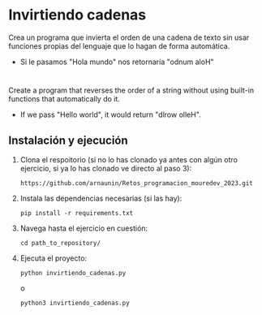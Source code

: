 # Invirtiendo cadenas

Crea un programa que invierta el orden de una cadena de texto sin usar funciones propias del lenguaje que lo hagan de forma automática.
- Si le pasamos "Hola mundo" nos retornaría "odnum aloH"

#

Create a program that reverses the order of a string without using built-in functions that automatically do it.
- If we pass "Hello world", it would return "dlrow olleH".

## Instalación y ejecución
1. Clona el respoitorio (si no lo has clonado ya antes con algún otro ejercicio, si ya lo has clonado ve directo al paso 3):
   ```
   https://github.com/arnaunin/Retos_programacion_mouredev_2023.git
   ```
2. Instala las dependencias necesarias (si las hay):
   ```
   pip install -r requirements.txt
   ```
3. Navega hasta el ejercicio en cuestión:
   ```
   cd path_to_repository/
   ```
4. Ejecuta el proyecto:
   ```
   python invirtiendo_cadenas.py
   ```
   o
   ```
   python3 invirtiendo_cadenas.py
